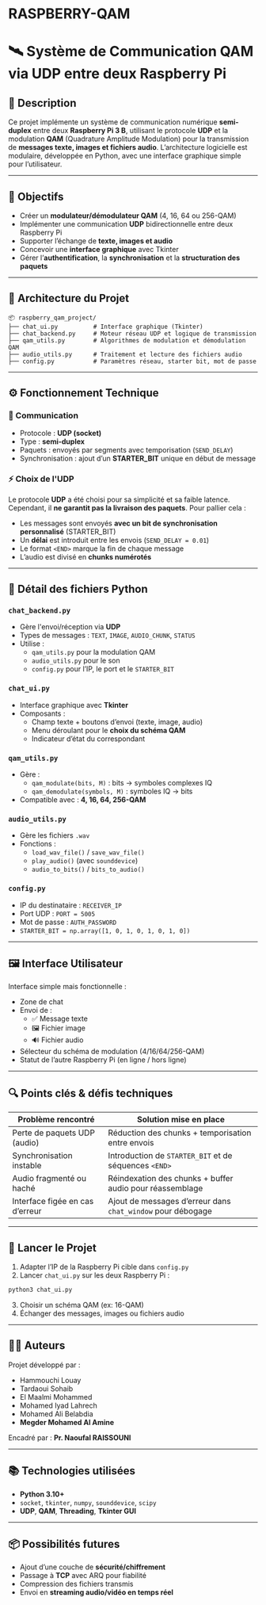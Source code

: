 # RASPBERRY-QAM


# 🛰️ Système de Communication QAM via UDP entre deux Raspberry Pi

## 📌 Description

Ce projet implémente un système de communication numérique **semi-duplex** entre deux **Raspberry Pi 3 B**, utilisant le protocole **UDP** et la modulation **QAM** (Quadrature Amplitude Modulation) pour la transmission de **messages texte, images et fichiers audio**. L’architecture logicielle est modulaire, développée en Python, avec une interface graphique simple pour l’utilisateur.

---

## 🎯 Objectifs

- Créer un **modulateur/démodulateur QAM** (4, 16, 64 ou 256-QAM)
- Implémenter une communication **UDP** bidirectionnelle entre deux Raspberry Pi
- Supporter l’échange de **texte, images et audio**
- Concevoir une **interface graphique** avec Tkinter
- Gérer l’**authentification**, la **synchronisation** et la **structuration des paquets**

---

## 🧱 Architecture du Projet

```
📦 raspberry_qam_project/
├── chat_ui.py          # Interface graphique (Tkinter)
├── chat_backend.py     # Moteur réseau UDP et logique de transmission
├── qam_utils.py        # Algorithmes de modulation et démodulation QAM
├── audio_utils.py      # Traitement et lecture des fichiers audio
├── config.py           # Paramètres réseau, starter bit, mot de passe
```

---

## ⚙️ Fonctionnement Technique

### 🔁 Communication

- Protocole : **UDP (socket)**
- Type : **semi-duplex**
- Paquets : envoyés par segments avec temporisation (`SEND_DELAY`)
- Synchronisation : ajout d’un **STARTER_BIT** unique en début de message

### ⚡ Choix de l'UDP

Le protocole **UDP** a été choisi pour sa simplicité et sa faible latence. Cependant, il **ne garantit pas la livraison des paquets**. Pour pallier cela :

- Les messages sont envoyés **avec un bit de synchronisation personnalisé** (STARTER_BIT)
- Un **délai** est introduit entre les envois (`SEND_DELAY = 0.01`)
- Le format `<END>` marque la fin de chaque message
- L’audio est divisé en **chunks numérotés**

---

## 📁 Détail des fichiers Python

### `chat_backend.py`
- Gère l'envoi/réception via **UDP**
- Types de messages : `TEXT`, `IMAGE`, `AUDIO_CHUNK`, `STATUS`
- Utilise :
  - `qam_utils.py` pour la modulation QAM
  - `audio_utils.py` pour le son
  - `config.py` pour l’IP, le port et le `STARTER_BIT`

### `chat_ui.py`
- Interface graphique avec **Tkinter**
- Composants :
  - Champ texte + boutons d’envoi (texte, image, audio)
  - Menu déroulant pour le **choix du schéma QAM**
  - Indicateur d’état du correspondant

### `qam_utils.py`
- Gère :
  - `qam_modulate(bits, M)` : bits → symboles complexes IQ
  - `qam_demodulate(symbols, M)` : symboles IQ → bits
- Compatible avec : **4, 16, 64, 256-QAM**

### `audio_utils.py`
- Gère les fichiers `.wav`
- Fonctions :
  - `load_wav_file()` / `save_wav_file()`
  - `play_audio()` (avec `sounddevice`)
  - `audio_to_bits()` / `bits_to_audio()`

### `config.py`
- IP du destinataire : `RECEIVER_IP`
- Port UDP : `PORT = 5005`
- Mot de passe : `AUTH_PASSWORD`
- `STARTER_BIT = np.array([1, 0, 1, 0, 1, 0, 1, 0])`

---

## 🖼️ Interface Utilisateur

Interface simple mais fonctionnelle :
- Zone de chat
- Envoi de :
  - ✅ Message texte
  - 🖼️ Fichier image
  - 🔊 Fichier audio
- Sélecteur du schéma de modulation (4/16/64/256-QAM)
- Statut de l’autre Raspberry Pi (en ligne / hors ligne)

---

## 🔍 Points clés & défis techniques

| Problème rencontré                  | Solution mise en place                                         |
|------------------------------------|----------------------------------------------------------------|
| Perte de paquets UDP (audio)       | Réduction des chunks + temporisation entre envois              |
| Synchronisation instable           | Introduction de `STARTER_BIT` et de séquences `<END>`          |
| Audio fragmenté ou haché           | Réindexation des chunks + buffer audio pour réassemblage       |
| Interface figée en cas d’erreur    | Ajout de messages d’erreur dans `chat_window` pour débogage    |

---

## 🚀 Lancer le Projet

1. Adapter l’IP de la Raspberry Pi cible dans `config.py`
2. Lancer `chat_ui.py` sur les deux Raspberry Pi :
```bash
python3 chat_ui.py
```
3. Choisir un schéma QAM (ex: 16-QAM)
4. Échanger des messages, images ou fichiers audio

---

## 👨‍💻 Auteurs

Projet développé par :

- Hammouchi Louay
- Tardaoui Sohaib
- El Maalmi Mohammed
- Mohamed Iyad Lahrech
- Mohamed Ali Belabdia
- **Megder Mohamed Al Amine**

Encadré par : **Pr. Naoufal RAISSOUNI**

---

## 📚 Technologies utilisées

- **Python 3.10+**
- `socket`, `tkinter`, `numpy`, `sounddevice`, `scipy`
- **UDP**, **QAM**, **Threading**, **Tkinter GUI**

---

## 📦 Possibilités futures

- Ajout d’une couche de **sécurité/chiffrement**
- Passage à **TCP** avec ARQ pour fiabilité
- Compression des fichiers transmis
- Envoi en **streaming audio/vidéo en temps réel**
